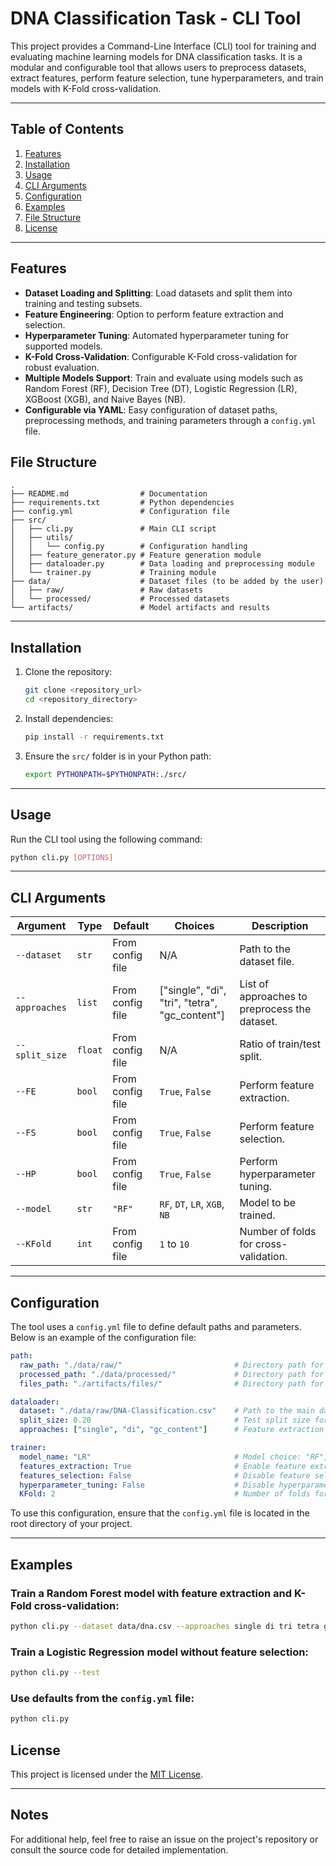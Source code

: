 # DNA Classification Task - CLI Tool

This project provides a Command-Line Interface (CLI) tool for training and evaluating machine learning models for DNA classification tasks. It is a modular and configurable tool that allows users to preprocess datasets, extract features, perform feature selection, tune hyperparameters, and train models with K-Fold cross-validation.

---

## Table of Contents

1. [Features](#features)
2. [Installation](#installation)
3. [Usage](#usage)
4. [CLI Arguments](#cli-arguments)
5. [Configuration](#configuration)
6. [Examples](#examples)
7. [File Structure](#file-structure)
8. [License](#license)

---

## Features

- **Dataset Loading and Splitting**: Load datasets and split them into training and testing subsets.
- **Feature Engineering**: Option to perform feature extraction and selection.
- **Hyperparameter Tuning**: Automated hyperparameter tuning for supported models.
- **K-Fold Cross-Validation**: Configurable K-Fold cross-validation for robust evaluation.
- **Multiple Models Support**: Train and evaluate using models such as Random Forest (RF), Decision Tree (DT), Logistic Regression (LR), XGBoost (XGB), and Naive Bayes (NB).
- **Configurable via YAML**: Easy configuration of dataset paths, preprocessing methods, and training parameters through a `config.yml` file.

## File Structure

```
.
├── README.md                # Documentation
├── requirements.txt         # Python dependencies
├── config.yml               # Configuration file
├── src/
│   ├── cli.py               # Main CLI script
│   ├── utils/
│   │   └── config.py        # Configuration handling
│   ├── feature_generator.py # Feature generation module
│   ├── dataloader.py        # Data loading and preprocessing module
│   └── trainer.py           # Training module
├── data/                    # Dataset files (to be added by the user)
│   ├── raw/                 # Raw datasets
│   └── processed/           # Processed datasets
└── artifacts/               # Model artifacts and results
```
---

## Installation

1. Clone the repository:

   ```bash
   git clone <repository_url>
   cd <repository_directory>
   ```

2. Install dependencies:

   ```bash
   pip install -r requirements.txt
   ```

3. Ensure the `src/` folder is in your Python path:

   ```bash
   export PYTHONPATH=$PYTHONPATH:./src/
   ```

---

## Usage

Run the CLI tool using the following command:

```bash
python cli.py [OPTIONS]
```

---

## CLI Arguments

| Argument         | Type    | Default                      | Choices                  | Description                                                                 |
|-------------------|---------|------------------------------|--------------------------|-----------------------------------------------------------------------------|
| `--dataset`       | `str`   | From config file            | N/A                      | Path to the dataset file.                                                  |
| `--approaches`    | `list`  | From config file            | ["single", "di", "tri", "tetra", "gc_content"]                     | List of approaches to preprocess the dataset.                              |
| `--split_size`    | `float` | From config file            | N/A                      | Ratio of train/test split.                                                 |
| `--FE`            | `bool`  | From config file            | `True`, `False`          | Perform feature extraction.                                                |
| `--FS`            | `bool`  | From config file            | `True`, `False`          | Perform feature selection.                                                 |
| `--HP`            | `bool`  | From config file            | `True`, `False`          | Perform hyperparameter tuning.                                             |
| `--model`         | `str`   | `"RF"`                     | `RF`, `DT`, `LR`, `XGB`, `NB` | Model to be trained.                                                       |
| `--KFold`         | `int`   | From config file            | `1` to `10`              | Number of folds for cross-validation.                                      |

---

## Configuration

The tool uses a `config.yml` file to define default paths and parameters. Below is an example of the configuration file:

```yaml
path:
  raw_path: "./data/raw/"                         # Directory path for raw data files
  processed_path: "./data/processed/"             # Directory path for processed data files
  files_path: "./artifacts/files/"                # Directory path for saved artifacts and files

dataloader:
  dataset: "./data/raw/DNA-Classification.csv"    # Path to the main dataset file
  split_size: 0.20                                # Test split size for train-test split
  approaches: ["single", "di", "gc_content"]      # Feature extraction approaches: single, di, gc_content

trainer:
  model_name: "LR"                                # Model choice: "RF", "DT", "NB", "LR", or "XGB"
  features_extraction: True                       # Enable feature extraction in training
  features_selection: False                       # Disable feature selection by default
  hyperparameter_tuning: False                    # Disable hyperparameter tuning when using KFold
  KFold: 2                                        # Number of folds for KFold cross-validation
```

To use this configuration, ensure that the `config.yml` file is located in the root directory of your project.

---

## Examples

### Train a Random Forest model with feature extraction and K-Fold cross-validation:

```bash
python cli.py --dataset data/dna.csv --approaches single di tri tetra gc_content --split_size 0.8 --FE True --FS False --HP True --model RF --KFold 5 --train
```

### Train a Logistic Regression model without feature selection:

```bash
python cli.py --test
```

### Use defaults from the `config.yml` file:

```bash
python cli.py
```

## License

This project is licensed under the [MIT License](LICENSE).

---

## Notes

For additional help, feel free to raise an issue on the project's repository or consult the source code for detailed implementation.
